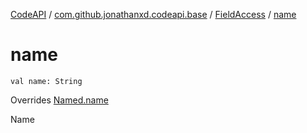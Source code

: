 [CodeAPI](../../index.md) / [com.github.jonathanxd.codeapi.base](../index.md) / [FieldAccess](index.md) / [name](.)

# name

`val name: String`

Overrides [Named.name](../-named/name.md)

Name

